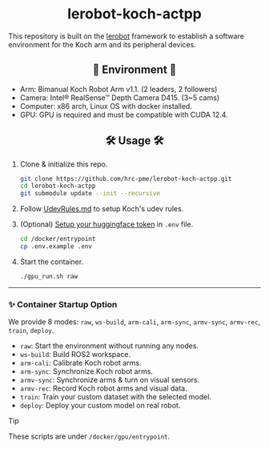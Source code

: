 # <div align="center"> lerobot-koch-actpp </div>

This repository is built on the [lerobot](https://github.com/hrc-pme/lerobot/tree/33724a273dfa3a62b845cbbb030b21b71fc5d12b) framework to establish a software environment for the Koch arm and its peripheral devices.

##  <div align="center"> 🌱 Environment 🌱 </div>

* Arm: Bimanual Koch Robot Arm v1.1. (2 leaders, 2 followers)
* Camera: Intel® RealSense™ Depth Camera D415. (3~5 cams)
* Computer: x86 arch, Linux OS with docker installed.
* GPU: GPU is required and must be compatible with CUDA 12.4.


##  <div align="center"> 🛠️ Usage 🛠️ </div>

1. Clone & initialize this repo.
   
   ```bash
   git clone https://github.com/hrc-pme/lerobot-koch-actpp.git
   cd lerobot-koch-actpp
   git submodule update --init --recursive
   ```

2. Follow [UdevRules.md](/assets/README.md) to setup Koch's udev rules.

3. (Optional) [Setup your huggingface token](https://huggingface.co/docs/hub/security-tokens) in `.env` file.
   
   ```bash
   cd /docker/entrypoint
   cp .env.example .env
   ```

4. Start the container.

   ```bash
   ./gpu_run.sh raw
   ```

---

### ✨ Container Startup Option

We provide 8 modes: `raw`, `ws-build`, `arm-cali`, `arm-sync`, `armv-sync`, `armv-rec`, `train`, `deploy`.

* `raw`: Start the environment without running any nodes.
* `ws-build`: Build ROS2 workspace.
* `arm-cali`: Calibrate Koch robot arms.
* `arm-sync`: Synchronize Koch robot arms.
* `armv-sync`: Synchronize arms & turn on visual sensors.
* `armv-rec`: Record Koch robot arms and visual data.
* `train`: Train your custom dataset with the selected model.
* `deploy`: Deploy your custom model on real robot.

>[!TIP]
These scripts are under `/docker/gpu/entrypoint`.

